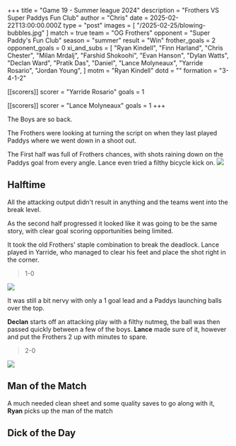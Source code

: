 +++
title = "Game 19 - Summer league 2024"
description = "Frothers VS Super Paddys Fun Club"
author = "Chris"
date = 2025-02-22T13:00:00.000Z
type = "post"
images = [ "/2025-02-25/blowing-bubbles.jpg" ] 
match = true
team = "OG Frothers"
opponent = "Super Paddy's Fun Club"
season = "summer"
result = "Win"
frother_goals = 2
opponent_goals = 0
xi_and_subs = [
  "Ryan Kindell",
  "Finn Harland",
  "Chris Chester",
  "Milan Mrdalj",
  "Farshid Shokoohi",
  "Evan Hanson",
  "Dylan Watts",
  "Declan Ward",
  "Pratik Das",
  "Daniel",
  "Lance Molyneaux",
  "Yarride Rosario",
  "Jordan Young",
]
motm = "Ryan Kindell"
dotd = ""
formation = "3-4-1-2"

[[scorers]]
scorer = "Yarride Rosario"
goals = 1

[[scorers]]
scorer = "Lance Molyneaux"
goals = 1
+++

The Boys are so back.

The Frothers were looking at turning the script on when they last played Paddys where we went down in a shoot out.

The First half was full of Frothers chances, with shots raining down on the Paddys goal from every angle. Lance even tried a filthy bicycle kick on.
![](/2025-02-25/farshid1.jpg)

## Halftime

All the attacking output didn't result in anything and the teams went into the break level.

As the second half progressed it looked like it was going to be the same story, with clear goal scoring opportunities being limited.

It took the old Frothers' staple combination to break the deadlock. Lance played in Yarride, who managed to clear his feet and place the shot right in the corner.

> 1-0

![](/2025-02-25/raddie2.jpg)

It was still a bit nervy with only a 1 goal lead and a Paddys launching balls over the top.

**Declan** starts off an attacking play with a filthy nutmeg, the ball was then passed quickly between a few of the boys. **Lance** made sure of it, however and put the Frothers 2 up with minutes to spare.

> 2-0

![](/2025-02-25/finn1.jpg)

## Man of the Match

A much needed clean sheet and some quality saves to go along with it, **Ryan** picks up the man of the match

## Dick of the Day
